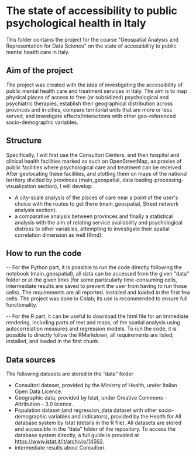 # The state of accessibility to public psychological health in Italy
This folder contains the project for the course "Geospatial Analysis and Representation for Data Science" on the state of accessibility to public mental health care in Italy.

## Aim of the project
The project was created with the idea of investigating the accessibility of public mental health care and treatment services in Italy. 
The aim is to map physical places of access to free (or subsidized) psychological and psychiatric therapies, establish their geographical distribution across provinces and in cities, compare territorial units that are more or less served, and investigate effects/interactions with other geo-referenced socio-demographic variables.
## Structure
Specifically, I will first use the Consultori Centers, and then hospital and clinical health facilities marked as such on OpenStreetMap, as proxies of public facilities where psychological care and treatment can be received. After geolocating these facilities, and plotting them on maps of the national territory divided by provinces (main_geospatial, data loading-processing-visualization section), I will develop:
- A city-scale analysis of the places of care near a point of the user's choice with the routes to get there (main_geospatial, Street network analysis section).
- a comparative analysis between provinces and finally a statistical analysis with the aim of relating service availability and psychological distress to other variables, attempting to investigate their spatial correlation dimension as well (Rmd).
## How to run the code
-- For the Python part, it is possible to run the code directly following the notebook (main_geospatial), all data can be accessed from the given "data" folder or at the given links (for some particularly time-consuming cells, intermediate results are saved to prevent the user from having to run those cells). The requirements are all reported. installed and loaded in the first few cells.
The project was done in Colab; its use is recommended to ensure full functionality.

-- For the R part, it can be useful to download the html file for an immediate rendering, including parts of text and maps, of the spatial analysis using autocorrelation measures and regression models. To run the code, it is possible to directly follow the RMarkdown, all requirements are listed, installed, and loaded in the first chunk.
## Data sources
The following datasets are stored in the “data” folder
-	Consultori dataset, provided by the Ministry of Health, under Italian Open Data Licence.
-	Geographic data, provided by Istat, under Creative Commons - Attribution - 3.0 licence.
-	Population dataset (and regression_data dataset with other socio-demographic variables and indicators), provided by the Health for All database system by Istat (details in the R file). All datasets are stored and accessible in the “data” folder of the repository. To access the database system directly, a full guide is provided at https://www.istat.it/it/archivio/14562.
-	intermediate results about Consultori.

